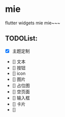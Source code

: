 # mie

flutter widgets mie mie~~~

## TODOList:

- [x] 主题定制
- [] 文本
- [] 按钮
- [] icon
- [] 图片
- [] 占位图
- [] 空页面
- [] 输入框
- [] 卡片
- []